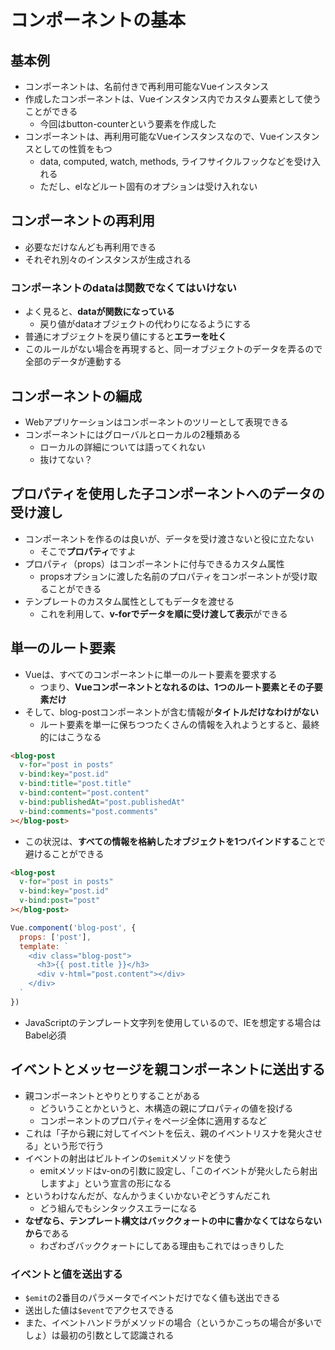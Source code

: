 # コンポーネントの基本

## 基本例
* コンポーネントは、名前付きで再利用可能なVueインスタンス
* 作成したコンポーネントは、Vueインスタンス内でカスタム要素として使うことができる
    * 今回はbutton-counterという要素を作成した
* コンポーネントは、再利用可能なVueインスタンスなので、Vueインスタンスとしての性質をもつ
    * data, computed, watch, methods, ライフサイクルフックなどを受け入れる
    * ただし、elなどルート固有のオプションは受け入れない

## コンポーネントの再利用
* 必要なだけなんども再利用できる
* それぞれ別々のインスタンスが生成される

### コンポーネントのdataは関数でなくてはいけない
* よく見ると、**dataが関数になっている**
    * 戻り値がdataオブジェクトの代わりになるようにする
* 普通にオブジェクトを戻り値にすると**エラーを吐く**
* このルールがない場合を再現すると、同一オブジェクトのデータを弄るので全部のデータが連動する

## コンポーネントの編成
* Webアプリケーションはコンポーネントのツリーとして表現できる
* コンポーネントにはグローバルとローカルの2種類ある
    * ローカルの詳細については語ってくれない
    * 抜けてない？

## プロパティを使用した子コンポーネントへのデータの受け渡し
* コンポーネントを作るのは良いが、データを受け渡さないと役に立たない
    * そこで**プロパティ**ですよ
* プロパティ（props）はコンポーネントに付与できるカスタム属性
    * propsオプションに渡した名前のプロパティをコンポーネントが受け取ることができる
* テンプレートのカスタム属性としてもデータを渡せる
    * これを利用して、**v-forでデータを順に受け渡して表示**ができる

## 単一のルート要素
* Vueは、すべてのコンポーネントに単一のルート要素を要求する
    * つまり、**Vueコンポーネントとなれるのは、1つのルート要素とその子要素だけ**
* そして、blog-postコンポーネントが含む情報が**タイトルだけなわけがない**
    * ルート要素を単一に保ちつつたくさんの情報を入れようとすると、最終的にはこうなる

```html
<blog-post
  v-for="post in posts"
  v-bind:key="post.id"
  v-bind:title="post.title"
  v-bind:content="post.content"
  v-bind:publishedAt="post.publishedAt"
  v-bind:comments="post.comments"
></blog-post>
```

* この状況は、**すべての情報を格納したオブジェクトを1つバインドする**ことで避けることができる

```html
<blog-post
  v-for="post in posts"
  v-bind:key="post.id"
  v-bind:post="post"
></blog-post>
```
```JavaScript
Vue.component('blog-post', {
  props: ['post'],
  template: `
    <div class="blog-post">
      <h3>{{ post.title }}</h3>
      <div v-html="post.content"></div>
    </div>
  `
})
```

* JavaScriptのテンプレート文字列を使用しているので、IEを想定する場合はBabel必須

## イベントとメッセージを親コンポーネントに送出する
* 親コンポーネントとやりとりすることがある
    * どういうことかというと、木構造の親にプロパティの値を投げる
    * コンポーネントのプロパティをページ全体に適用するなど
* これは「子から親に対してイベントを伝え、親のイベントリスナを発火させる」という形で行う
* イベントの射出はビルトインの`$emit`メソッドを使う
    * emitメソッドはv-onの引数に設定し、「このイベントが発火したら射出しますよ」という宣言の形になる
* というわけなんだが、なんかうまくいかないぞどうすんだこれ
    * どう組んでもシンタックスエラーになる
* **なぜなら、テンプレート構文はバッククォートの中に書かなくてはならないから**である
    * わざわざバッククォートにしてある理由もこれではっきりした

### イベントと値を送出する
* `$emit`の2番目のパラメータでイベントだけでなく値も送出できる
* 送出した値は`$event`でアクセスできる
* また、イベントハンドラがメソッドの場合（というかこっちの場合が多いでしょ）は最初の引数として認識される
